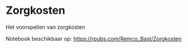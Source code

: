 # Zorgkosten
Het voorspellen van zorgkosten

Notebook beschikbaar op: https://rpubs.com/Remco_Bast/Zorgkosten 